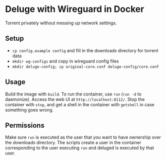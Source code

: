 # Deluge with Wireguard in Docker

Torrent privately without messing up network settings.

## Setup

- `cp config.example config` and fill in the downloads directory for torrent data
- `mkdir wg-configs` and copy in wireguard config files
- `mkdir deluge-config; cp original-core.conf deluge-config/core.conf`

## Usage

Build the image with `build`. To run the container, use `run` (`run -d` to daemonize). Access the web UI at `http://localhost:8112/`. Stop the container with `stop`, and get a shell in the container with `getshell` in case something goes wrong.

## Permissions

Make sure `run` is executed as the user that you want to have ownership over the downloads directory. The scripts create a user in the container corresponding to the user executing `run` and deluged is executed by that user.
